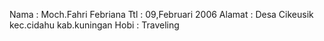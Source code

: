 Nama   : Moch.Fahri Febriana
Ttl    : 09,Februari 2006
Alamat : Desa Cikeusik kec.cidahu kab.kuningan 
Hobi   : Traveling 
